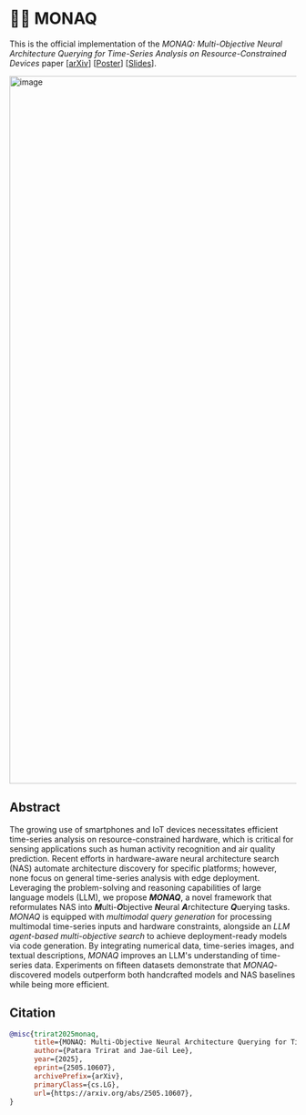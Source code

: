 # 🫅🏻 MONAQ
This is the official implementation of the _MONAQ: Multi-Objective Neural Architecture Querying for Time-Series Analysis on Resource-Constrained Devices_ paper [[arXiv](https://arxiv.org/abs/2505.10607)] [[Poster](static/pdfs/poster.pdf)] [[Slides](static/pdfs/slides.pdf)].

<img width="1243" alt="image" src="https://github.com/user-attachments/assets/783f8a95-4e55-446a-9b53-d64f6cb9f213" />

## Abstract   
The growing use of smartphones and IoT devices necessitates efficient time-series analysis on resource-constrained hardware, which is critical for sensing applications such as human activity recognition and air quality prediction. Recent efforts in hardware-aware neural architecture search (NAS) automate architecture discovery for specific platforms; however, none focus on general time-series analysis with edge deployment. Leveraging the problem-solving and reasoning capabilities of large language models (LLM), we propose ***MONAQ***, a novel framework that reformulates NAS into ***M***ulti-***O***bjective ***N***eural ***A***rchitecture ***Q***uerying tasks. *MONAQ* is equipped with *multimodal query generation* for processing multimodal time-series inputs and hardware constraints, alongside an *LLM agent-based multi-objective search* to achieve deployment-ready models via code generation. By integrating numerical data, time-series images, and textual descriptions, *MONAQ* improves an LLM's understanding of time-series data. Experiments on fifteen datasets demonstrate that *MONAQ*-discovered models outperform both handcrafted models and NAS baselines while being more efficient.

## Citation
```bibtex 
@misc{trirat2025monaq,
      title={MONAQ: Multi-Objective Neural Architecture Querying for Time-Series Analysis on Resource-Constrained Devices}, 
      author={Patara Trirat and Jae-Gil Lee},
      year={2025},
      eprint={2505.10607},
      archivePrefix={arXiv},
      primaryClass={cs.LG},
      url={https://arxiv.org/abs/2505.10607}, 
}
```      
